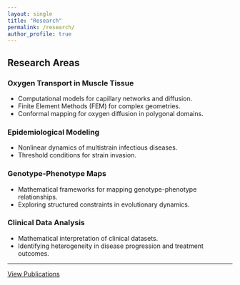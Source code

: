 ```yaml
---
layout: single
title: "Research"
permalink: /research/
author_profile: true
---
```


## **Research Areas**
### **Oxygen Transport in Muscle Tissue**  
- Computational models for capillary networks and diffusion.  
- Finite Element Methods (FEM) for complex geometries.  
- Conformal mapping for oxygen diffusion in polygonal domains.  

### **Epidemiological Modeling**  
- Nonlinear dynamics of multistrain infectious diseases.  
- Threshold conditions for strain invasion.  

### **Genotype-Phenotype Maps**  
- Mathematical frameworks for mapping genotype-phenotype relationships.  
- Exploring structured constraints in evolutionary dynamics.  

### **Clinical Data Analysis**  
- Mathematical interpretation of clinical datasets.  
- Identifying heterogeneity in disease progression and treatment outcomes.  

---

[View Publications](_pages/publications.md)
